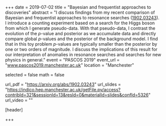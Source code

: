 +++
date = 2019-07-02
title = "Bayesian and frequentist approaches to discoveries"
abstract = "I discuss findings from my recent comparison of Bayesian and frequentist approaches to resonance searches ([1902.03243](https://arxiv.org/abs/1902.03243)). I introduce a counting experiment based on a search for the Higgs boson from which I generate pseudo-data. With that pseudo-data, I contrast the evolution of the $p$-value and posterior as we accumulate data and directly compare global $p$-values and the posterior of the background model. I find that in this toy problem $p$-values are typically smaller than the posterior by one or two orders of magnitude. I discuss the implications of this result for our interpretation of anomalies in resonance searches and searches for new physics in general."
event = "PASCOS 2019"
event_url = "www.pascos2019.manchester.ac.uk"
location = "Manchester"

selected = false
math = false

url_pdf = "https://arxiv.org/abs/1902.03243"
url_slides = "https://indico.hep.manchester.ac.uk/getFile.py/access?contribId=321&sessionId=13&resId=0&materialId=slides&confId=5326"
url_video = ""

[header]

+++
